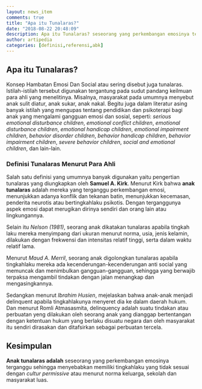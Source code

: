```yaml
---
layout: news_item
comments: true
title: "Apa itu Tunalaras?"
date: "2018-08-22 20:48:09"
description: Apa itu Tunalaras? seseorang yang perkembangan emosinya terganggu sehingga menyebabkan tingkahlaku yang tidak sesuai dengan cultur permissive atau menurut norma keluarga, sekolah dan masyarakat luas.
author: artipedia
categories: [definisi,referensi,abk]
---
```


## Apa itu Tunalaras?
Konsep Hambatan Emosi Dan Social atau sering disebut juga tunalaras. Istilah-istilah tersebut digunakan tergantung pada sudut pandang keilmuan para ahli yang menelitinya. Misalnya, masyarakat pada umumnya menyebut anak sulit diatur, anak sukar, anak nakal. Begitu juga dalam literatur asing banyak istilah yang mengupas tentang pendidikan dan psikoterapi bagi anak yang mengalami gangguan emosi dan sosial, seperti: *serious emotional disturbance children*, *emotional conflict children*, *emotional disturbance children*, *emotional handicap children*, *emotional impairment children*, *behavior disorder children*, *behavior handicap children*, *behavior impairment children*, *severe behavior children*, *social and emotional children*, dan lain-lain.

### Definisi Tunalaras Menurut Para Ahli
Salah satu definisi yang umumnya banyak digunakan yaitu pengertian tunalaras yang diungkapkan oleh **Samuel A. Kirk**. Menurut Kirk bahwa **anak tunalaras** adalah mereka yang terganggu perkembangan emosi, menunjukkan adanya konflik dan tekanan batin, menunjukkan kecemasan, penderita neurotis atau bertingkahlaku psikotis. Dengan terganggunya aspek emosi dapat merugikan dirinya sendiri dan orang lain atau lingkungannya.

Selain itu *Nelson (1981)*, seorang anak dikatakan tunalaras apabila tingkah laku mereka menyimpang dari ukuran menurut norma, usia, jenis kelamin, dilakukan dengan frekwensi dan intensitas relatif tinggi, serta dalam waktu relatif lama.

Menurut *Maud A. Merril*, seorang anak digolongkan tunalaras apabila tingkahlaku mereka ada kecenderungan-kecenderungan anti social yang memuncak dan menimbulkan gangguan-gangguan, sehingga yang berwajib terpaksa mengambil tindakan dengan jalan menangkap dan mengasingkannya.

Sedangkan menurut *Ibrahim Husien*, mejelaskan bahwa anak-anak menjadi delinquent apabila tingkahlakunya menyeret dia ke dalam daerah hukum. Dan menurut Romli Atmasasmita, delinquency adalah suatu tindakan atau perbuatan yeng dilakukan oleh seorang anak yang dianggap bertentangan dengan ketentuan hukum yang berlaku disuatu negara dan oleh masyarakat itu sendiri dirasakan dan ditafsirkan sebagai perbuatan tercela.

## Kesimpulan
**Anak tunalaras adalah** seseorang yang perkembangan emosinya terganggu sehingga menyebabkan memiliki tingkahlaku yang tidak sesuai dengan *cultur permissive* atau menurut norma keluarga, sekolah dan masyarakat luas. 

